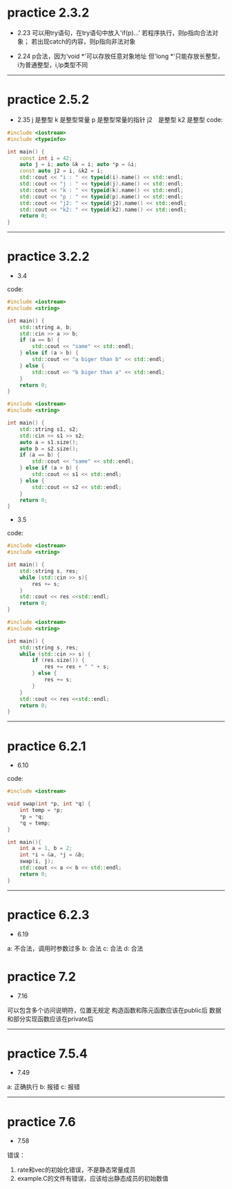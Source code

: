 # practice 2.3.2

* 2.23
可以用try语句，在try语句中放入'if(p)...'
若程序执行，则p指向合法对象；
若出现catch的内容，则p指向非法对象

* 2.24
p合法，因为‘void *'可以存放任意对象地址
但'long *'只能存放长整型，i为普通整型，i,lp类型不同

***

# practice 2.5.2

* 2.35
j 是整型
k 是整型常量
p 是整型常量的指针
j2　是整型
k2 是整型
code:

```C++
#include <iostream>
#include <typeinfo>

int main() {
    const int i = 42;
    auto j = i; auto &k = i; auto *p = &i;
    const auto j2 = i, &k2 = i;
    std::cout << "i : " << typeid(i).name() << std::endl;
    std::cout << "j : " << typeid(j).name() << std::endl;
    std::cout << "k : " << typeid(k).name() << std::endl;
    std::cout << "p : " << typeid(p).name() << std::endl;
    std::cout << "j2: " << typeid(j2).name() << std::endl;
    std::cout << "k2: " << typeid(k2).name() << std::endl;
    return 0;
}
```

***

# practice 3.2.2

* 3.4

code:

```C++
#include <iostream>
#include <string>

int main() {
    std::string a, b;
    std::cin >> a >> b;
    if (a == b) {
        std::cout << "same" << std::endl;
    } else if (a > b) {
        std::cout << "a biger than b" << std::endl;
    } else {
        std::cout << "b biger than a" << std::endl;
    }
    return 0;
}
```

```C++
#include <iostream>
#include <string>

int main() {
    std::string s1, s2;
    std::cin >> s1 >> s2;
    auto a = s1.size();
    auto b = s2.size();
    if (a == b) {
        std::cout << "same" << std::endl;
    } else if (a > b) {
        std::cout << s1 << std::endl;
    } else {
        std::cout << s2 << std::endl;
    }
    return 0;
}
```

* 3.5

code:

```C++
#include <iostream>
#include <string>

int main() {
    std::string s, res;
    while (std::cin >> s){
        res += s;
    }
    std::cout << res <<std::endl;
    return 0;
}
```

```C++
#include <iostream>
#include <string>

int main() {
    std::string s, res;
    while (std::cin >> s) {
        if (res.size()) {
            res += res + " " + s;
        } else {
            res += s;
        }
    }
    std::cout << res <<std::endl;
    return 0;
}
```

***

# practice 6.2.1

* 6.10
  
code:

```C++
#include <iostream>

void swap(int *p, int *q) {
    int temp = *p;
    *p = *q;
    *q = temp;
}

int main(){
    int a = 1, b = 2;
    int *i = &a, *j = &b;
    swap(i, j);
    std::cout << a << b << std::endl;
    return 0;
}
```

***

# practice 6.2.3

* 6.19

a: 不合法，调用时参数过多
b: 合法
c: 合法
d: 合法


# practice 7.2

* 7.16

可以包含多个访问说明符，位置无规定
构造函数和陈元函数应该在public后
数据和部分实现函数应该在private后

***

# practice 7.5.4

* 7.49

a: 正确执行
b: 报错
c: 报错

***

# practice 7.6
* 7.58

错误：
1. rate和vec的初始化错误，不是静态常量成员
2. example.C的文件有错误，应该给出静态成员的初始数值